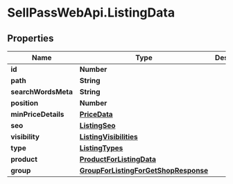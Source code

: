# SellPassWebApi.ListingData

## Properties

Name | Type | Description | Notes
------------ | ------------- | ------------- | -------------
**id** | **Number** |  | [optional] 
**path** | **String** |  | [optional] 
**searchWordsMeta** | **String** |  | [optional] 
**position** | **Number** |  | [optional] 
**minPriceDetails** | [**PriceData**](PriceData.md) |  | [optional] 
**seo** | [**ListingSeo**](ListingSeo.md) |  | [optional] 
**visibility** | [**ListingVisibilities**](ListingVisibilities.md) |  | [optional] 
**type** | [**ListingTypes**](ListingTypes.md) |  | [optional] 
**product** | [**ProductForListingData**](ProductForListingData.md) |  | [optional] 
**group** | [**GroupForListingForGetShopResponse**](GroupForListingForGetShopResponse.md) |  | [optional] 


